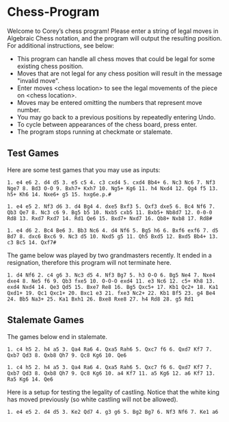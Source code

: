 # Chess-Program

Welcome to Corey’s chess program! Please enter a string of legal moves in Algebraic Chess notation,
and the program will output the resulting position. For additional instructions, see below:

- This program can handle all chess moves that could be legal for some existing chess position.
- Moves that are not legal for any chess position will result in the message "invalid move".
- Enter moves \<chess location\> to see the legal movements of the piece on \<chess location\>.
- Moves may be entered omitting the numbers that represent move number.
- You may go back to a previous positions by repeatedly entering Undo.
- To cycle between appearances of the chess board, press enter.
- The program stops running at checkmate or stalemate.

## Test Games
Here are some test games that you may use as inputs:


```
1. e4 e6 2. d4 d5 3. e5 c5 4. c3 cxd4 5. cxd4 Bb4+ 6. Nc3 Nc6 7. Nf3 Nge7 8. Bd3 O-O 9. Bxh7+ Kxh7 10. Ng5+ Kg6 11. h4 Nxd4 12. Qg4 f5 13. h5+ Kh6 14. Nxe6+ g5 15. hxg6e.p.#
```

```
1. e4 e5 2. Nf3 d6 3. d4 Bg4 4. dxe5 Bxf3 5. Qxf3 dxe5 6. Bc4 Nf6 7. Qb3 Qe7 8. Nc3 c6 9. Bg5 b5 10. Nxb5 cxb5 11. Bxb5+ Nb8d7 12. 0-0-0 Rd8 13. Rxd7 Rxd7 14. Rd1 Qe6 15. Bxd7+ Nxd7 16. Qb8+ Nxb8 17. Rd8#
```

```
1. e4 d6 2. Bc4 Be6 3. Bb3 Nc6 4. d4 Nf6 5. Bg5 h6 6. Bxf6 exf6 7. d5 Bd7 8. dxc6 Bxc6 9. Nc3 d5 10. Nxd5 g5 11. Qh5 Bxd5 12. Bxd5 Bb4+ 13. c3 Bc5 14. Qxf7#
```

The game below was played by two grandmasters recently. It ended in a resignation, therefore this program will not terminate here.

```
1. d4 Nf6 2. c4 g6 3. Nc3 d5 4. Nf3 Bg7 5. h3 O-O 6. Bg5 Ne4 7. Nxe4 dxe4 8. Ne5 f6 9. Qb3 fxe5 10. O-O-O exd4 11. e3 Nc6 12. c5+ Kh8 13. exd4 Nxd4 14. Qe3 Qd5 15. Bxe7 Re8 16. Bg5 Qxc5+ 17. Kb1 Qc2+ 18. Ka1 Qxd1+ 19. Qc1 Qxc1+ 20. Bxc1 e3 21. fxe3 Nc2+ 22. Kb1 Bf5 23. g4 Be4 24. Bb5 Na3+ 25. Ka1 Bxh1 26. Bxe8 Rxe8 27. h4 Rd8 28. g5 Rd1
```

## Stalemate Games

The games below end in stalemate. 

```
1. c4 h5 2. h4 a5 3. Qa4 Ra6 4. Qxa5 Rah6 5. Qxc7 f6 6. Qxd7 Kf7 7. Qxb7 Qd3 8. Qxb8 Qh7 9. Qc8 Kg6 10. Qe6
```

```
1. c4 h5 2. h4 a5 3. Qa4 Ra6 4. Qxa5 Rah6 5. Qxc7 f6 6. Qxd7 Kf7 7. Qxb7 Qd3 8. Qxb8 Qh7 9. Qc8 Kg6 10. a4 Kf7 11. a5 Kg6 12. a6 Kf7 13. Ra5 Kg6 14. Qe6
```
Here is a setup for testing the legality of castling. Notice that the white king has moved previously (so white castling will not be allowed).

```
1. e4 e5 2. d4 d5 3. Ke2 Qd7 4. g3 g6 5. Bg2 Bg7 6. Nf3 Nf6 7. Ke1 a6
```
